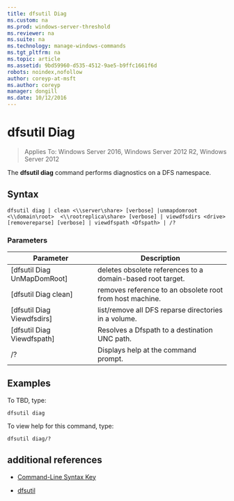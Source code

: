 ```yaml
---
title: dfsutil Diag
ms.custom: na
ms.prod: windows-server-threshold
ms.reviewer: na
ms.suite: na
ms.technology: manage-windows-commands
ms.tgt_pltfrm: na
ms.topic: article
ms.assetid: 9bd59960-d535-4512-9ae5-b9ffc1661f6d
robots: noindex,nofollow
author: coreyp-at-msft
ms.author: coreyp
manager: dongill
ms.date: 10/12/2016
---
```

# dfsutil Diag

>Applies To: Windows Server 2016, Windows Server 2012 R2, Windows Server 2012

The **dfsutil diag** command performs diagnostics on a DFS namespace.



## Syntax

```
dfsutil diag | clean <\\server\share> [verbose] |unmapdomroot <\\domain\root>  <\\rootreplica\share> [verbose] | viewdfsdirs <drive> [removereparse] [verbose] | viewdfspath <Dfspath> | /?
```

### Parameters

|Parameter|Description|
|-------|--------|
|[dfsutil Diag UnMapDomRoot]|deletes obsolete references to a domain\-based root target.|
|[dfsutil Diag clean]|removes reference to an obsolete root from host machine.|
|[dfsutil Diag Viewdfsdirs]|list\/remove all DFS reparse directories in a volume.|
|[dfsutil Diag Viewdfspath]|Resolves a Dfspath to a destination UNC path.|
|\/?|Displays help at the command prompt.|

## <a name="BKMK_Examples"></a>Examples
To TBD, type:

```
dfsutil diag
```

To view help for this command, type:

```
dfsutil diag/?
```

## additional references

-   [Command-Line Syntax Key](command-line-syntax-key.md)

-   [dfsutil](dfsutil.md)


